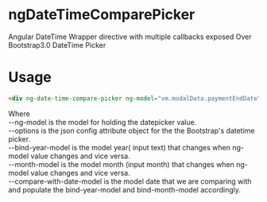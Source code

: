 # ngDateTimeComparePicker
Angular DateTime Wrapper directive with multiple callbacks exposed Over Bootstrap3.0 DateTime Picker

# Usage
```html
<div ng-date-time-compare-picker ng-model="vm.modalData.paymentEndDate" options="vm.options" on-click="vm.onMFDateWidgetClick()" bind-year-model="vm.modalData.termYears" bind-month-model="vm.modalData.termMonths" compare-with-date-model="vm.modalData.maturityDate">
```

Where <br>
--ng-model is the model for holding the datepicker value. <br>
--options is the json config attribute object for the the Bootstrap's datetime picker.<br>
--bind-year-model is the model year( input text)  that changes when ng-model value changes and vice versa.<br>
--month-model is the model month (input month)  that changes when ng-model value changes and vice versa.<br>
--compare-with-date-model is the model date that we are comparing with and populate the bind-year-model and bind-month-model accordingly.<br>


